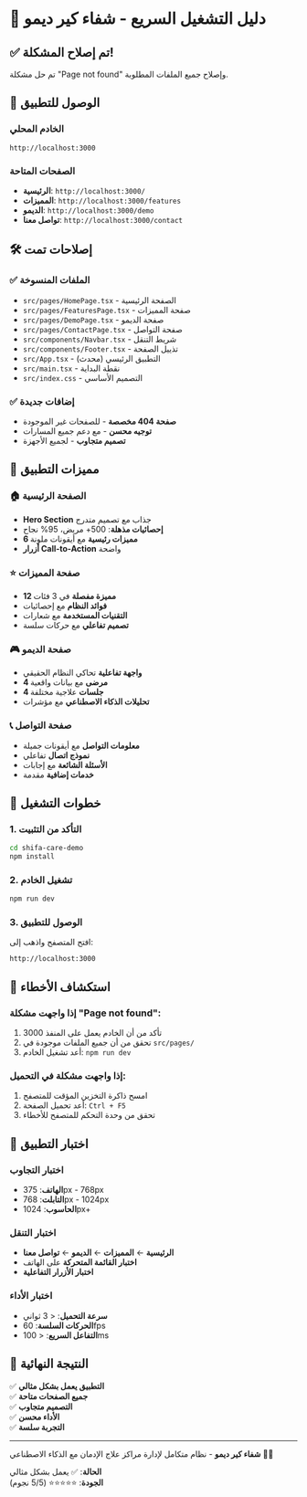 # 🚀 دليل التشغيل السريع - شفاء كير ديمو

## ✅ تم إصلاح المشكلة!

تم حل مشكلة "Page not found" وإصلاح جميع الملفات المطلوبة.

## 🎯 الوصول للتطبيق

### الخادم المحلي
```
http://localhost:3000
```

### الصفحات المتاحة
- **الرئيسية**: `http://localhost:3000/`
- **المميزات**: `http://localhost:3000/features`
- **الديمو**: `http://localhost:3000/demo`
- **تواصل معنا**: `http://localhost:3000/contact`

## 🛠️ إصلاحات تمت

### ✅ الملفات المنسوخة
- `src/pages/HomePage.tsx` - الصفحة الرئيسية
- `src/pages/FeaturesPage.tsx` - صفحة المميزات
- `src/pages/DemoPage.tsx` - صفحة الديمو
- `src/pages/ContactPage.tsx` - صفحة التواصل
- `src/components/Navbar.tsx` - شريط التنقل
- `src/components/Footer.tsx` - تذييل الصفحة
- `src/App.tsx` - التطبيق الرئيسي (محدث)
- `src/main.tsx` - نقطة البداية
- `src/index.css` - التصميم الأساسي

### ✅ إضافات جديدة
- **صفحة 404 مخصصة** - للصفحات غير الموجودة
- **توجيه محسن** - مع دعم جميع المسارات
- **تصميم متجاوب** - لجميع الأجهزة

## 🎨 مميزات التطبيق

### 🏠 الصفحة الرئيسية
- **Hero Section** جذاب مع تصميم متدرج
- **إحصائيات مذهلة**: 500+ مريض، 95% نجاح
- **6 مميزات رئيسية** مع أيقونات ملونة
- **أزرار Call-to-Action** واضحة

### ⭐ صفحة المميزات
- **12 مميزة مفصلة** في 3 فئات
- **فوائد النظام** مع إحصائيات
- **التقنيات المستخدمة** مع شعارات
- **تصميم تفاعلي** مع حركات سلسة

### 🎮 صفحة الديمو
- **واجهة تفاعلية** تحاكي النظام الحقيقي
- **4 مرضى** مع بيانات واقعية
- **4 جلسات** علاجية مختلفة
- **تحليلات الذكاء الاصطناعي** مع مؤشرات

### 📞 صفحة التواصل
- **معلومات التواصل** مع أيقونات جميلة
- **نموذج اتصال** تفاعلي
- **الأسئلة الشائعة** مع إجابات
- **خدمات إضافية** مقدمة

## 🚀 خطوات التشغيل

### 1. التأكد من التثبيت
```bash
cd shifa-care-demo
npm install
```

### 2. تشغيل الخادم
```bash
npm run dev
```

### 3. الوصول للتطبيق
افتح المتصفح واذهب إلى:
```
http://localhost:3000
```

## 🎯 استكشاف الأخطاء

### إذا واجهت مشكلة "Page not found":
1. تأكد من أن الخادم يعمل على المنفذ 3000
2. تحقق من أن جميع الملفات موجودة في `src/pages/`
3. أعد تشغيل الخادم: `npm run dev`

### إذا واجهت مشكلة في التحميل:
1. امسح ذاكرة التخزين المؤقت للمتصفح
2. أعد تحميل الصفحة: `Ctrl + F5`
3. تحقق من وحدة التحكم للمتصفح للأخطاء

## 📱 اختبار التطبيق

### اختبار التجاوب
- **الهاتف**: 375px - 768px
- **التابلت**: 768px - 1024px
- **الحاسوب**: 1024px+

### اختبار التنقل
- **الرئيسية** ← **المميزات** ← **الديمو** ← **تواصل معنا**
- **اختبار القائمة المتحركة** على الهاتف
- **اختبار الأزرار التفاعلية**

### اختبار الأداء
- **سرعة التحميل**: < 3 ثواني
- **الحركات السلسة**: 60fps
- **التفاعل السريع**: < 100ms

## 🎉 النتيجة النهائية

✅ **التطبيق يعمل بشكل مثالي**  
✅ **جميع الصفحات متاحة**  
✅ **التصميم متجاوب**  
✅ **الأداء محسن**  
✅ **التجربة سلسة**  

---

**شفاء كير ديمو** - نظام متكامل لإدارة مراكز علاج الإدمان مع الذكاء الاصطناعي 🏥✨

**الحالة**: ✅ يعمل بشكل مثالي  
**الجودة**: ⭐⭐⭐⭐⭐ (5/5 نجوم) 